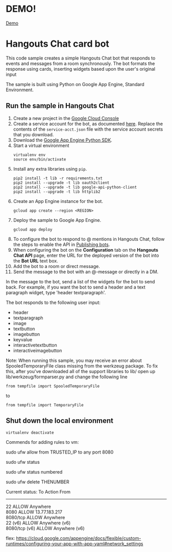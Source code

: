 # DEMO!
[Demo](http://www.zchang.tech/wp-content/uploads/2018/10/ScreenRecording_10-16-2018-21-46-36.mp4)


# Hangouts Chat card bot

This code sample creates a simple Hangouts Chat bot that responds to events and
messages from a room synchronously. The bot formats the response using cards,
inserting widgets based upon the user's original input

The sample is built using Python on Google App Engine, Standard Environment.

## Run the sample in Hangouts Chat

  1. Create a new project in the
     [Google Cloud Console](https://console.cloud.google.com)
  1. Create a service account for the bot, as documented
     [here](https://developers.google.com/hangouts/chat/how-tos/service-accounts).
     Replace the contents of the `service-acct.json` file with the service
     account secrets that you download.
  1. Download the
     [Google App Engine Python SDK](https://cloud.google.com/appengine).
  1. Start a virtual environment
      ```
      virtualenv env
      source env/bin/activate
      ```
  1. Install any extra libraries using `pip`.
      ```
      pip2 install -t lib -r requirements.txt
      pip2 install --upgrade -t lib oauth2client
      pip2 install --upgrade -t lib google-api-python-client
      pip2 install --upgrade -t lib httplib2
      ```
  1. Create an App Engine instance for the bot.
     ```
     gcloud app create --region <REGION>
     ```
  1. Deploy the sample to Google App Engine.
     ```
     gcloud app deploy
     ```
  1. To configure the bot to respond to @ mentions in Hangouts Chat, follow
     the steps to enable the API in
     [Publishing bots](https://developers.google.com/hangouts/chat/how-tos/bots-publish).
  1. When configuring the bot on the **Configuration** tab on the
     **Hangouts Chat API** page, enter the URL for the deployed version
     of the bot into the **Bot URL** text box.
  1. Add the bot to a room or direct message.
  1. Send the message to the bot with an @-message or directly in a DM.

In the message to the bot, send a list of the widgets for the bot to send back.
For example, if you want the bot to send a header and a text paragraph widget,
type 'header textparagraph'.

The bot responds to the following user input:

  - header
  - textparagraph
  - image
  - textbutton
  - imagebutton
  - keyvalue
  - interactivetextbutton
  - interactiveimagebutton


Note: When running this sample, you may receive an error about
SpooledTemporaryFile class missing from the werkzeug package. To fix this, after
you've downloaded all of the support libraries to lib/ open up
lib/werkzeug/formparser.py and change the following line

```
from tempfile import SpooledTemporaryFile
```

to

```
from tempfile import TemporaryFile
```

## Shut down the local environment

```
virtualenv deactivate
```


Commends for adding rules to vm:

sudo ufw allow from TRUSTED_IP to any port 8080

sudo ufw status

sudo ufw status numbered

sudo ufw delete THENUMBER

Current status:
To                         Action      From
--                         ------      ----
22                         ALLOW       Anywhere                  
8080                       ALLOW       13.77.183.217             
8080/tcp                   ALLOW       Anywhere                  
22 (v6)                    ALLOW       Anywhere (v6)             
8080/tcp (v6)              ALLOW       Anywhere (v6) 

flex: https://cloud.google.com/appengine/docs/flexible/custom-runtimes/configuring-your-app-with-app-yaml#network_settings
